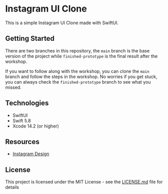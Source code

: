 # Instagram UI Clone

This is a simple Instagram UI Clone made with SwiftUI.

## Getting Started

There are two branches in this repository, the `main` branch is the base version of the project while `finished-prototype` is the final result after the workshop.

If you want to follow along with the workshop, you can clone the `main` branch and follow the steps in the workshop. No worries if you get stuck, you can always check the `finished-prototype` branch to see what you missed.

## Technologies

-   SwiftUI
-   Swift 5.8
-   Xcode 14.2 (or higher)

## Resources

-   [Instagram Design](https://www.instagram.com/)

## License

This project is licensed under the MIT License - see the [LICENSE.md](LICENSE.md) file for details
